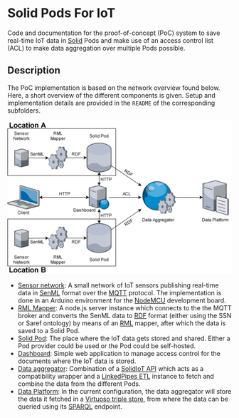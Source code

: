 # Solid Pods For IoT

Code and documentation for the proof-of-concept (PoC) system to save real-time IoT data in [Solid](https://solidproject.org/) Pods and make use of an access control list (ACL) to make data aggregation over multiple Pods possible.

## Description

The PoC implementation is based on the network overview found below. Here, a short overview of the different components is given. Setup and implementation details are provided in the `README` of the corresponding subfolders.

![image-20200908150301105](README.assets/image-20200908150301105.png)

- [Sensor network](https://github.com/lab9k/Solid-Pods-For-IoT/tree/master/Sensor): A small network of IoT sensors publishing real-time data in [SenML](https://tools.ietf.org/html/rfc8428) format over the [MQTT](http://docs.oasis-open.org/mqtt/mqtt/v3.1.1/os/mqtt-v3.1.1-os.html) protocol. The implementation is done in an Arduino environment for the [NodeMCU](https://www.nodemcu.com/index_en.html) development board.
- [RML Mapper](https://github.com/lab9k/Solid-Pods-For-IoT/tree/master/RMLMapper): A node.js server instance which connects to the the MQTT broker and converts the SenML data to [RDF](https://www.w3.org/RDF/) format (either using the SSN or Saref ontology) by means of an [RML](https://rml.io/) mapper, after which the data is saved to a Solid Pod.
- [Solid Pod](https://solidproject.org/): The place where the IoT data gets stored and shared. Either a Pod provider could be used or the Pod could be self-hosted.
- [Dashboard](https://github.com/lab9k/Solid-Pods-For-IoT/tree/master/Dashboard): Simple web application to manage access control for the documents where the IoT data is stored.
- [Data aggregator](https://github.com/lab9k/Solid-Pods-For-IoT/tree/master/Linkedpipe): Combination of a [SolidIoT API](https://github.com/lab9k/Solid-Pods-For-IoT/tree/master/API) which acts as a compatibility wrapper and a [LinkedPipes ETL](https://etl.linkedpipes.com/) instance to fetch and combine the data from the different Pods.
- [Data Platform](https://github.com/lab9k/Solid-Pods-For-IoT/tree/master/SPARQLqueries): In the current configuration, the data aggregator will store the data it fetched in a [Virtuoso triple store](https://virtuoso.openlinksw.com/), from where the data can be queried using its [SPARQL](https://www.w3.org/TR/rdf-sparql-query/) endpoint.